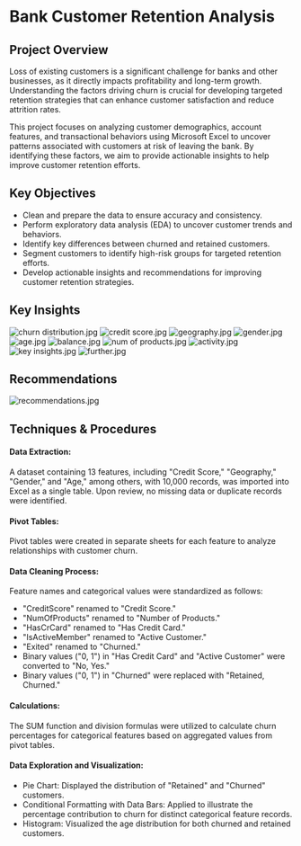 # Bank Customer Retention Analysis

## Project Overview

Loss of existing customers is a significant challenge for banks and other businesses, as it directly impacts profitability and long-term growth. Understanding the factors driving churn is crucial for developing targeted retention strategies that can enhance customer satisfaction and reduce attrition rates.

This project focuses on analyzing customer demographics, account features, and transactional behaviors using Microsoft Excel to uncover patterns associated with customers at risk of leaving the bank. By identifying these factors, we aim to provide actionable insights to help improve customer retention efforts.

## Key Objectives
- Clean and prepare the data to ensure accuracy and consistency.
- Perform exploratory data analysis (EDA) to uncover customer trends and behaviors.
- Identify key differences between churned and retained customers.
- Segment customers to identify high-risk groups for targeted retention efforts.
- Develop actionable insights and recommendations for improving customer retention strategies.

## Key Insights
![churn distribution.jpg](https://github.com/jakejosh6751/Bank-Customer-Retention-Analysis/blob/main/churn%20distribution.jpg)
![credit score.jpg](https://github.com/jakejosh6751/Bank-Customer-Retention-Analysis/blob/main/credit%20score.jpg)
![geography.jpg](https://github.com/jakejosh6751/Bank-Customer-Retention-Analysis/blob/main/geography.jpg)
![gender.jpg](https://github.com/jakejosh6751/Bank-Customer-Retention-Analysis/blob/main/gender.jpg)
![age.jpg](https://github.com/jakejosh6751/Bank-Customer-Retention-Analysis/blob/main/age.jpg)
![balance.jpg](https://github.com/jakejosh6751/Bank-Customer-Retention-Analysis/blob/main/balance.jpg)
![num of products.jpg](https://github.com/jakejosh6751/Bank-Customer-Retention-Analysis/blob/main/num%20of%20products.jpg)
![activity.jpg](https://github.com/jakejosh6751/Bank-Customer-Retention-Analysis/blob/main/activity.jpg)
![key insights.jpg](https://github.com/jakejosh6751/Bank-Customer-Retention-Analysis/blob/main/key%20insights.jpg)
![further.jpg](https://github.com/jakejosh6751/Bank-Customer-Retention-Analysis/blob/main/further.jpg)

## Recommendations
![recommendations.jpg](https://github.com/jakejosh6751/Bank-Customer-Retention-Analysis/blob/main/recommendations.jpg)

## Techniques & Procedures

#### Data Extraction:
A dataset containing 13 features, including "Credit Score," "Geography," "Gender," and "Age," among others, with 10,000 records, was imported into Excel as a single table. Upon review, no missing data or duplicate records were identified.

#### Pivot Tables:
Pivot tables were created in separate sheets for each feature to analyze relationships with customer churn.

#### Data Cleaning Process:
Feature names and categorical values were standardized as follows:

- "CreditScore" renamed to "Credit Score."
- "NumOfProducts" renamed to "Number of Products."
- "HasCrCard" renamed to "Has Credit Card."
- "IsActiveMember" renamed to "Active Customer."
- "Exited" renamed to "Churned."
- Binary values ("0, 1") in "Has Credit Card" and "Active Customer" were converted to "No, Yes."
- Binary values ("0, 1") in "Churned" were replaced with "Retained, Churned."

#### Calculations:
The SUM function and division formulas were utilized to calculate churn percentages for categorical features based on aggregated values from pivot tables.

#### Data Exploration and Visualization:
- Pie Chart: Displayed the distribution of "Retained" and "Churned" customers.
- Conditional Formatting with Data Bars: Applied to illustrate the percentage contribution to churn for distinct categorical feature records.
- Histogram: Visualized the age distribution for both churned and retained customers.
